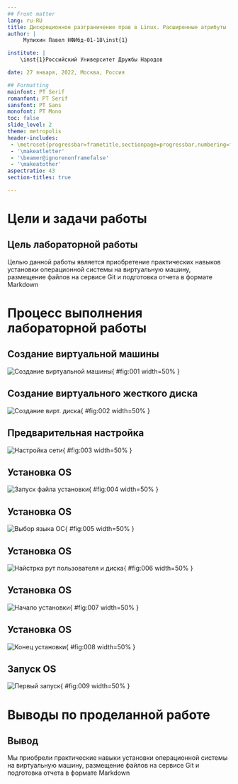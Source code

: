 ```yaml
---
## Front matter
lang: ru-RU
title: Дискреционное разграничение прав в Linux. Расширенные атрибуты
author: |
	 Мулихин Павел НФИбд-01-18\inst{1}

institute: |
	\inst{1}Российский Университет Дружбы Народов

date: 27 января, 2022, Москва, Россия

## Formatting
mainfont: PT Serif
romanfont: PT Serif
sansfont: PT Sans
monofont: PT Mono
toc: false
slide_level: 2
theme: metropolis
header-includes: 
 - \metroset{progressbar=frametitle,sectionpage=progressbar,numbering=fraction}
 - '\makeatletter'
 - '\beamer@ignorenonframefalse'
 - '\makeatother'
aspectratio: 43
section-titles: true

---
```


# Цели и задачи работы

## Цель лабораторной работы

Целью данной работы является приобретение практических навыков установки операционной системы на виртуальную машину, размещение файлов на сервисе Git и подготовка отчета в формате Markdown

# Процесс выполнения лабораторной работы

## Создание виртуальной машины 

![Создание виртуальной машины](image/1.jpg){ #fig:001 width=50% }

## Создание виртуального жесткого диска

![Создание вирт. диска](image/2.jpg){ #fig:002 width=50% }

## Предварительная настройка 

![Настройка сети](image/3.jpg){ #fig:003 width=50% }

## Установка OS 

![Запуск файла установки](image/4.jpg){ #fig:004 width=50% }

## Установка OS 

![Выбор языка ОС](image/5.jpg){ #fig:005 width=50% }

## Установка OS 

![Найстрка рут пользователя и диска](image/6.jpg){ #fig:006 width=50% }

## Установка OS 

![Начало установки](image/7.jpg){ #fig:007 width=50% }

## Установка OS 

![Конец установки](image/8.jpg){ #fig:008 width=50% }

## Запуск ОS

![Первый запуск](image/9.jpg){ #fig:009 width=50% }

# Выводы по проделанной работе

## Вывод

Мы приобрели практические навыки установки операционной системы на виртуальную машину, размещение файлов на сервисе Git и подготовка отчета в формате Markdown